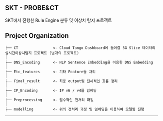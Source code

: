 ## SKT - PROBE&CT

SKT에서 진행한 Rule Engine 분류 및 이상치 탐지 프로젝트

Project Organization
------------

    ├── CT                <- Cloud Tango Dashboard에 들어갈 5G Slice 데이터의 실시간이상치탐지 프로젝트 (별개의 프로젝트)
    │
    ├── DNS_Encoding      <- NLP Sentence Embedding을 이용한 DNS Embedding 
    │
    ├── Etc_features      <- 기타 Feature들 처리 
    │
    ├── Final_result      <- 최종 output및 전체적인 흐름 정리 
    │
    ├── IP_Encoding       <- IP v6 / v4를 임베딩 
    │
    ├── Preprocessing     <- 필수적인 전처리 파일 
    │
    ├── modelling         <- 위의 전처리 과정 및 임베딩을 이용하여 모델링 진행



------------

